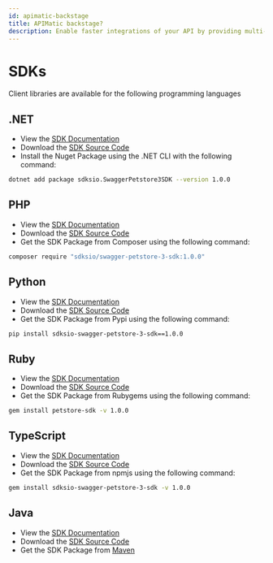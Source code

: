 ```yaml
---
id: apimatic-backstage
title: APIMatic backstage?
description: Enable faster integrations of your API by providing multi-language SDKs with API reference docs, dynamic code samples, assisted authentication and more - all auto-generated to provide a comprehensive developer experience beyond any API documentation tool.
---
```


# SDKs

Client libraries are available for the following programming languages


## .NET 

- View the [SDK Documentation](https://apimaticpetstore.pages.dev/#/net-standard-library/pet-store-api/guides/overview)
- Download the [SDK Source Code](https://www.apimatic.io/api/api-entities/GUuPW4kvNwXoU1uPVw4xxLi55U-Gz_kJ-9p_GpjFxA9ZxdOJR3m1y4shqxqX4W23/portal-artifacts/sdks/generated-file?template=cs_net_standard_lib)
- Install the Nuget Package using the .NET CLI with the following command: 

```bash
dotnet add package sdksio.SwaggerPetstore3SDK --version 1.0.0
```


## PHP

- View the [SDK Documentation](https://apimaticpetstore.pages.dev/#/php/pet-store-api/guides/overview) 
- Download the [SDK Source Code](https://www.apimatic.io/api/api-entities/GUuPW4kvNwXoU1uPVw4xxLi55U-Gz_kJ-9p_GpjFxA9ZxdOJR3m1y4shqxqX4W23/portal-artifacts/sdks/generated-file?template=php_generic_lib_v2)
- Get the SDK Package from Composer using the following command:

```bash
composer require "sdksio/swagger-petstore-3-sdk:1.0.0"
```


## Python

- View the [SDK Documentation](https://apimaticpetstore.pages.dev/#/python/pet-store-api/guides/overview) 
- Download the [SDK Source Code](https://www.apimatic.io/api/api-entities/GUuPW4kvNwXoU1uPVw4xxLi55U-Gz_kJ-9p_GpjFxA9ZxdOJR3m1y4shqxqX4W23/portal-artifacts/sdks/generated-file?template=python_generic_lib)
- Get the SDK Package from Pypi using the following command:

```bash
pip install sdksio-swagger-petstore-3-sdk==1.0.0
```


## Ruby

- View the [SDK Documentation](https://apimaticpetstore.pages.dev/#/ruby/pet-store-api/guides/overview) 
- Download the [SDK Source Code](https://www.apimatic.io/api/api-entities/GUuPW4kvNwXoU1uPVw4xxLi55U-Gz_kJ-9p_GpjFxA9ZxdOJR3m1y4shqxqX4W23/portal-artifacts/sdks/generated-file?template=ruby_generic_lib)
- Get the SDK Package from Rubygems using the following command:

```bash
gem install petstore-sdk -v 1.0.0
```


## TypeScript

- View the [SDK Documentation](https://apimaticpetstore.pages.dev/#/typescript/pet-store-api/guides/overview)
- Download the [SDK Source Code](https://www.apimatic.io/api/api-entities/GUuPW4kvNwXoU1uPVw4xxLi55U-Gz_kJ-9p_GpjFxA9ZxdOJR3m1y4shqxqX4W23/portal-artifacts/sdks/generated-file?template=ts_generic_lib)
- Get the SDK Package from npmjs using the following command:


```bash
gem install sdksio-swagger-petstore-3-sdk -v 1.0.0 
```


## Java

- View the [SDK Documentation](https://apimaticpetstore.pages.dev/#/java/pet-store-api/guides/overview)
- Download the [SDK Source Code](https://www.apimatic.io/api/api-entities/GUuPW4kvNwXoU1uPVw4xxLi55U-Gz_kJ-9p_GpjFxA9ZxdOJR3m1y4shqxqX4W23/portal-artifacts/sdks/generated-file?template=java_eclipse_jre_lib)
- Get the SDK Package from [Maven](https://central.sonatype.com/)

